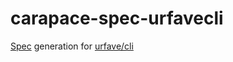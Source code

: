 # carapace-spec-urfavecli

[Spec](https://github.com/rsteube/carapace-spec) generation for [urfave/cli](https://github.com/urfave/cli)
